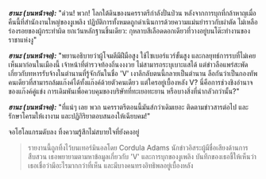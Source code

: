 **_ฮานะ (บนหน้าจอ):_** "ด่วน! พวก! โลกใต้ดินของนครราตรีกำลังปั่นป่วน หลังจากการบุกที่กล้าหาญเมื่อคืนนี้ที่สำนักงานใหญ่ของงูเพลิง ปฏิบัติการทั้งหมดถูกดำเนินการด้วยความแม่นยำราวกับผ่าตัด ไม่เหลือร่องรอยของผู้กระทำผิด ยกเว้นหลักฐานชิ้นเดียว: กุหลาบสีเลือดดอกเดียวที่วางอยู่บนโต๊ะทำงานของราชาแห่งงู"

**_ฮานะ (บนหน้าจอ):_** "พยานอธิบายว่าผู้โจมตีมีฝีมือสูง ใช้ไซเบอร์แวร์ขั้นสูง และกลยุทธ์การรบที่ไม่เคยเห็นมาก่อนในเมืองนี้ เจ้าหน้าที่ตำรวจท้องถิ่นงงงวย ไม่สามารถระบุเบาะแสได้ แต่ข่าวลือแพร่สะพัดเกี่ยวกับทหารรับจ้างในตำนานที่รู้จักกันในชื่อ 'V' เงาลึกลับตนนี้กลายเป็นตำนาน ลือกันว่าเป็นกองทัพคนเดียวที่สามารถล้มแก๊งค์ได้ทั้งแก๊งค์ด้วยตัวคนเดียว แต่ใครอยู่เบื้องหลัง V? นี่คือการช่วงชิงอำนาจของแก๊งค์คู่แข่ง การเดิมพันเพื่อควบคุมของบริษัทที่ทะเยอทะยาน หรือบางสิ่งที่น่ากลัวกว่านั้น?"

**_ฮานะ (บนหน้าจอ):_** "ที่แน่ๆ เลย พวก นครราตรีตอนนี้มันส์กว่าเดิมเยอะ ติดตามข่าวสารต่อไป และรักษาโครมให้เงางาม และปฏิกิริยาตอบสนองให้เฉียบคม!"

จอโฮโลแกรมดับลง ทิ้งความรู้สึกไม่สบายใจที่ยังคงอยู่

> รายงานนี้ถูกทิ้งไว้บนเทอร์มินอลโดย Cordula Adams นักข่าวอิสระผู้มีชื่อเสียงด้านการสืบสวน เธอพยายามตามหาข้อมูลเกี่ยวกับ 'V' และการบุกของงูเพลิง บันทึกของเธอชี้ให้เห็นว่าเธอเชื่อว่ามีอะไรมากกว่าที่เห็น และมีบางคนทรงอิทธิพลอยู่เบื้องหลัง
